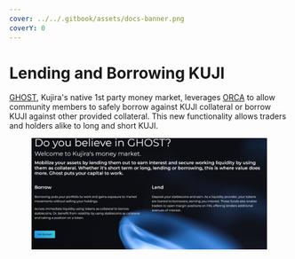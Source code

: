 ```yaml
---
cover: ../../.gitbook/assets/docs-banner.png
coverY: 0
---
```


# Lending and Borrowing KUJI

[GHOST](../../dapps-and-infrastructure/ghost-money-market/), Kujira's native 1st party money market, leverages [ORCA](../../dapps-and-infrastructure/orca/) to allow community members to safely borrow against KUJI collateral or borrow KUJI against other provided collateral. This new functionality allows traders and holders alike to long and short KUJI. &#x20;

<figure><img src="../../.gitbook/assets/image (4) (1).png" alt=""><figcaption></figcaption></figure>
